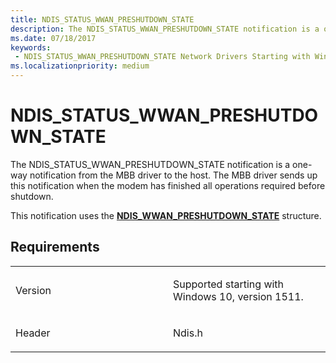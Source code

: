 ```yaml
---
title: NDIS_STATUS_WWAN_PRESHUTDOWN_STATE
description: The NDIS_STATUS_WWAN_PRESHUTDOWN_STATE notification is a one-way notification from the MBB driver to the host.
ms.date: 07/18/2017
keywords:
 - NDIS_STATUS_WWAN_PRESHUTDOWN_STATE Network Drivers Starting with Windows Vista
ms.localizationpriority: medium
---
```


# NDIS\_STATUS\_WWAN\_PRESHUTDOWN\_STATE


The NDIS\_STATUS\_WWAN\_PRESHUTDOWN\_STATE notification is a one-way notification from the MBB driver to the host. The MBB driver sends up this notification when the modem has finished all operations required before shutdown.

This notification uses the [**NDIS\_WWAN\_PRESHUTDOWN\_STATE**](/windows-hardware/drivers/ddi/ndiswwan/ns-ndiswwan-_ndis_wwan_preshutdown_state) structure.

## Requirements

<table>
<colgroup>
<col width="50%" />
<col width="50%" />
</colgroup>
<tbody>
<tr class="odd">
<td><p>Version</p></td>
<td><p>Supported starting with Windows 10, version 1511.</p></td>
</tr>
<tr class="even">
<td><p>Header</p></td>
<td>Ndis.h</td>
</tr>
</tbody>
</table>

 

